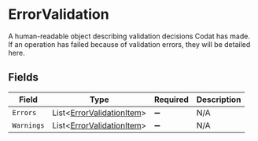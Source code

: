 # ErrorValidation

A human-readable object describing validation decisions Codat has made. If an operation has failed because of validation errors, they will be detailed here.


## Fields

| Field                                                                       | Type                                                                        | Required                                                                    | Description                                                                 |
| --------------------------------------------------------------------------- | --------------------------------------------------------------------------- | --------------------------------------------------------------------------- | --------------------------------------------------------------------------- |
| `Errors`                                                                    | List<[ErrorValidationItem](../../Models/Components/ErrorValidationItem.md)> | :heavy_minus_sign:                                                          | N/A                                                                         |
| `Warnings`                                                                  | List<[ErrorValidationItem](../../Models/Components/ErrorValidationItem.md)> | :heavy_minus_sign:                                                          | N/A                                                                         |